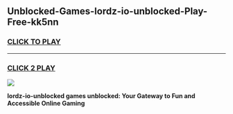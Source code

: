 
## Unblocked-Games-lordz-io-unblocked-Play-Free-kk5nn
<h3>
<a href="https://premium76.site?title=lordz-io-unblocked&ref=20M">CLICK TO PLAY</a></h3>
<hr>

<h3>
<a href="https://premium76.site?title=lordz-io-unblocked&ref=20M">CLICK 2 PLAY</a>
  
</h3>

<a href="https://premium76.site?title=lordz-io-unblocked&ref=19M"><img src="https://clearcache.store/games.png"></a>


**lordz-io-unblocked games unblocked: Your Gateway to Fun and Accessible Online Gaming**
